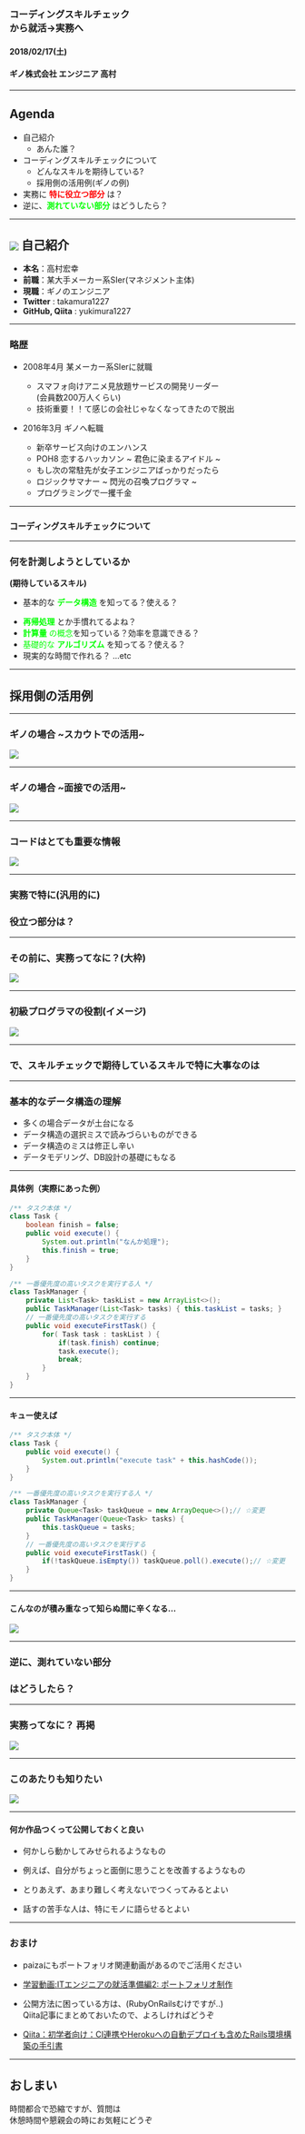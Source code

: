 ### コーディングスキルチェック<br/>から就活→実務へ
#### 2018/02/17(土)
#### ギノ株式会社 エンジニア 高村

----------

## Agenda
- 自己紹介
  * あんた誰？
- コーディングスキルチェックについて
  * どんなスキルを期待している?
  * 採用側の活用例(ギノの例)
- 実務に <span style="color: red">**特に役立つ部分** </span>は？
- 逆に、<span style="color: lime">**測れていない部分** </span>はどうしたら？

<!-- ~1minutes -->

----------

## <img src="reveal_lightning_work/20171014_student_event/xKb_JO9V_400x400.jpg" style="vertical-align: middle;"/> 自己紹介
* **本名**：高村宏幸
* **前職**：某大手メーカー系SIer(マネジメント主体)
* **現職**：ギノのエンジニア
* **Twitter** : takamura1227
* **GitHub, Qiita** : yukimura1227

---

### 略歴

* 2008年4月 某メーカー系SIerに就職
  <!-- .element: class="fragment" -->
  - スマフォ向けアニメ見放題サービスの開発リーダー  
  (会員数200万人くらい)
  <!-- .element: class="fragment" -->
  - 技術重要！！て感じの会社じゃなくなってきたので脱出 <!-- .element class="fragment" -->

* 2016年3月 ギノへ転職 <!-- .element class="fragment" -->
  - 新卒サービス向けのエンハンス
  <!-- .element class="fragment" -->
  - POH8 恋するハッカソン ~ 君色に染まるアイドル ~
  <!-- .element class="fragment" -->
  - もし次の常駐先が女子エンジニアばっかりだったら
  <!-- .element class="fragment" -->
  - ロジックサマナー ~ 閃光の召喚プログラマ ~
  <!-- .element class="fragment" -->
  - プログラミングで一攫千金
  <!-- .element class="fragment" -->

<!-- ~3minutes -->

----------

### <span style="font-size: 90%;">コーディングスキルチェックについて</span>

---

### 何を計測しようとしているか  
**(期待しているスキル)**
- 基本的な <span style="color: lime"> **データ構造** </span>を知ってる？使える？
* <span style="color: lime"> **再帰処理** </span>とか手慣れてるよね？
* <span style="color: lime"> **計算量** の概念</span>を知っている？効率を意識できる？
* <span style="color: lime"> 基礎的な **アルゴリズム** </span>を知ってる？使える？
* 現実的な時間で作れる？ ...etc

<!-- ~5minutes -->

----------

## 採用側の活用例

---

### ギノの場合 ~スカウトでの活用~
![](reveal_lightning_work/20171014_student_event/スカウトでの活用.svg)
<!-- .element: style="width: 100%" -->

---

### ギノの場合 ~面接での活用~
![](reveal_lightning_work/20171014_student_event/面接での活用.svg)
<!-- .element: style="width: 80%" -->

<!-- ~7minutes -->

---

### コードはとても重要な情報
![](reveal_lightning_work/20171014_student_event/PAK86_codeing20140517_TP_V.jpg)
<!-- .element: style="width: 80%" -->

----------

### 実務で特に(汎用的に)  
### 役立つ部分は？

---

### その前に、実務ってなに？(大枠)

![](reveal_lightning_work/20171014_student_event/実務のイメージ.svg)
<!-- .element: style="width: 90%" -->

<!-- ~8minutes -->

---

### 初級プログラマの役割(イメージ)

![](reveal_lightning_work/20171014_student_event/実務のイメージ_最初.svg) <!-- .element: style="width: 90%" -->

---

### で、スキルチェックで期待しているスキルで特に大事なのは

---

### 基本的なデータ構造の理解

* 多くの場合データが土台になる
* データ構造の選択ミスで読みづらいものができる
* データ構造のミスは修正し辛い
* データモデリング、DB設計の基礎にもなる

<!-- ~9minutes -->

---

#### 具体例（実際にあった例）
~~~java
/** タスク本体 */
class Task {
    boolean finish = false;
    public void execute() {
        System.out.println("なんか処理");
        this.finish = true;
    }
}
~~~

~~~java
/** 一番優先度の高いタスクを実行する人 */
class TaskManager {
    private List<Task> taskList = new ArrayList<>();
    public TaskManager(List<Task> tasks) { this.taskList = tasks; }
    // 一番優先度の高いタスクを実行する
    public void executeFirstTask() {
        for( Task task : taskList ) {
            if(task.finish) continue;
            task.execute();
            break;
        }
    }
}
~~~
<!-- .element: style="font-size: 60%" -->

<!-- ~10minutes -->

---

#### キュー使えば
~~~java
/** タスク本体 */
class Task {
    public void execute() {
        System.out.println("execute task" + this.hashCode());
    }
}
~~~

~~~java
/** 一番優先度の高いタスクを実行する人 */
class TaskManager {
    private Queue<Task> taskQueue = new ArrayDeque<>();// ☆変更
    public TaskManager(Queue<Task> tasks) {
        this.taskQueue = tasks;
    }
    // 一番優先度の高いタスクを実行する
    public void executeFirstTask() {
        if(!taskQueue.isEmpty()) taskQueue.poll().execute();// ☆変更
    }
}
~~~
<!-- .element: style="font-size: 60%" -->

<!-- ~ 12minutes -->

---

#### **こんなのが積み重なって知らぬ間に辛くなる...**
![](reveal_lightning_work/20171014_student_event/N825_hakisaretake-bururui_TP_V.jpg)<!-- .element: style="width: 70%" -->

----------

### 逆に、測れていない部分  
### はどうしたら？

---

### 実務ってなに？ 再掲

![](reveal_lightning_work/20171014_student_event/実務のイメージ_最初.svg) <!-- .element: style="width: 90%" -->

---

### このあたりも知りたい

![](reveal_lightning_work/20171014_student_event/実務のイメージ_測れない部分.svg) <!-- .element: style="width: 90%" -->

<!-- ~ 13minutes -->

---

#### **何か作品つくって公開しておくと良い**

* 何かしら動かしてみせられるようなもの
<!-- .element: style="font-size: 80%;"-->
* 例えば、自分がちょっと面倒に思うことを改善するようなもの
<!-- .element: style="font-size: 80%;"-->
* とりあえず、あまり難しく考えないでつくってみるとよい
<!-- .element: style="font-size: 80%;"-->
* 話すの苦手な人は、特にモノに語らせるとよい
<!-- .element: style="font-size: 80%;"-->

<!-- ~ 14minutes -->

---

### おまけ
* paizaにもポートフォリオ関連動画があるのでご活用ください
<!-- .element: style="font-size: 80%;"-->
  - [学習動画:ITエンジニアの就活準備編2: ポートフォリオ制作](https://paiza.jp/works/career/primer/career2)

* 公開方法に困っている方は、(RubyOnRailsむけですが..)  
Qiita記事にまとめておいたので、よろしければどうぞ
<!-- .element: style="font-size: 80%;"-->
  - [Qiita：初学者向け：CI連携やHerokuへの自動デプロイも含めたRails環境構築の手引書](https://qiita.com/yukimura1227/items/9860360e7b9afeb3210d)
<!-- ~ 15minutes -->

----------

## おしまい  
時間都合で恐縮ですが、質問は  
休憩時間や懇親会の時にお気軽にどうぞ
